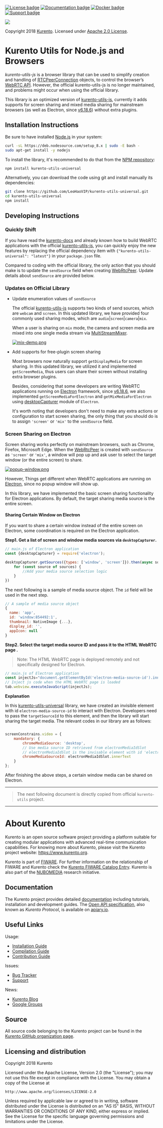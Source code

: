 [![License badge](https://img.shields.io/badge/license-Apache2-orange.svg)](http://www.apache.org/licenses/LICENSE-2.0)
[![Documentation badge](https://readthedocs.org/projects/fiware-orion/badge/?version=latest)](https://doc-kurento.readthedocs.io)
[![Docker badge](https://img.shields.io/docker/pulls/fiware/orion.svg)](https://hub.docker.com/r/fiware/stream-oriented-kurento/)
[![Support badge]( https://img.shields.io/badge/support-sof-yellowgreen.svg)](https://stackoverflow.com/questions/tagged/kurento)

[![][KurentoImage]][Kurento]

Copyright 2018 [Kurento]. Licensed under [Apache 2.0 License].

[Kurento]: https://kurento.org
[KurentoImage]: https://secure.gravatar.com/avatar/21a2a12c56b2a91c8918d5779f1778bf?s=120
[Apache 2.0 License]: http://www.apache.org/licenses/LICENSE-2.0

# Kurento Utils for Node.js and Browsers

*kurento-utils-js* is a browser library that can be used to simplify creation and handling of [RTCPeerConnection](https://developer.mozilla.org/en-US/docs/Web/API/RTCPeerConnection) objects, to control the browser’s [WebRTC API](https://developer.mozilla.org/en-US/docs/Web/API/WebRTC_API). However, the official kurento-utils-js is no longer maintained, and problems might occur when using the official library.

This library is an optimized version of [kurento-utils-js](https://www.npmjs.com/package/kurento-utils/v/6.18.0), currently it adds supports for screen sharing and mixed media sharing for mainstream browsers (as well as Electron, since [v6.18.6](https://www.npmjs.com/package/kurento-utils-universal/v/6.18.6)) without extra plugins.

## Installation Instructions

Be sure to have installed [Node.js](https://nodejs.org/en/) in your system:

```bash
curl -sL https://deb.nodesource.com/setup_8.x | sudo -E bash -
sudo apt-get install -y nodejs
```

To install the library, it's recommended to do that from the [NPM repository](https://www.npmjs.com/package/kurento-utils-universal):

```bash
npm install kurento-utils-universal
```

Alternatively, you can download the code using git and install manually its dependencies:

```bash
git clone https://github.com/LeoHaoVIP/kurento-utils-universal.git
cd kurento-utils-universal
npm install
```

## Developing Instructions

### Quickly Shift

If you have read the [kurento-docs](https://doc-kurento.readthedocs.io/en/stable/features/kurento_utils_js.html) and already known how to build WebRTC applications with the official [kurento-utils-js](https://www.npmjs.com/package/kurento-utils/v/6.18.0), you can quickly enjoy the new features by replacing the official dependency item with `{"kurento-utils-universal": "latest"}` in your `package.json` file.

Compared to coding with the official library, the only action that you should make is to update the `sendSource` field when creating [WebRtcPeer](https://doc-kurento.readthedocs.io/en/stable/features/kurento_utils_js.html#webrtcpeer). Update details about `sendSource` are provided below.

### Updates on Official Library

- Update enumeration values of `sendSource`

    The official [kurento-utils-js](https://www.npmjs.com/package/kurento-utils/v/6.18.0) supports two kinds of send sources, which are `webcam` and `screen`. In this updated library, we have provided four commonly used sharing modes, which are `audio`|`screen`|`camera`|`mix`.
    
    When a user is sharing on `mix` mode, the camera and screen media are mixed into one single media stream via  [MultiStreamMixer](https://github.com/muaz-khan/MultiStreamsMixer).
    
    [![mix-demo.png](https://i.postimg.cc/rm3kJCxk/mix-demo.png)](https://postimg.cc/ZB82YNw7)
    
- Add supports for free-plugin screen sharing
  
  Most browsers now naturally support `getDisplayMedia` for screen sharing. In this updated library, we utilized it and implemented `getScreenMedia`, thus users can share their screen without installing extra browser plugins.
  
  Besides, considering that some developers are writing WebRTC applications running on [Electron](https://www.electronjs.org/) framework, since [v6.18.6](https://www.npmjs.com/package/kurento-utils-universal/v/6.18.6), we also implemented `getScreenMediaForElectron` and `getMixMediaForElectron` using [desktopCapturer](https://www.electronjs.org/docs/latest/api/desktop-capturer) module of `Electron`.
  
  It's worth noting that developers don't need to make any extra actions or configuration to start screen sharing, the only thing that you should do is to assign `'screen'` or `'mix'` to the `sendSource` field.

### Screen Sharing on Electron

Screen sharing works perfectly on mainstream browsers, such as Chrome, Firefox, Microsoft Edge. When the [WebRtcPeer](https://doc-kurento.readthedocs.io/en/stable/features/kurento_utils_js.html#webrtcpeer) is created with `sendSource` as `'screen'` or `'mix'`, a window will pop up and ask user to select the target window (or the entire screen) to share.

[![popup-window.png](https://i.postimg.cc/MGtbT2GW/popup-window.png)](https://postimg.cc/CZBfP2Dt)

However, Things get different when WebRTC applications are running on [Electron](https://www.electronjs.org/), since no popup window will show up.

In this library, we have implemented the basic screen sharing functionality for Electron applications. By default, the target sharing media source is the entire screen.

#### Sharing Certain Window on Electron

If you want to share a certain window instead of the entire screen on Electron, some coordination is required on the Electron application.

**Step1. Get a list of screen and window media sources via `desktopCapturer`.**

```javascript
// main.js of Electron application
const {desktopCapturer} = require('electron');

desktopCapturer.getSources({types: ['window', 'screen']}).then(async sources => {
    for (const source of sources) {
        //Add your media source selection logic
    }
})
```

The next following is a sample of media source object. The `id` field will be used in the next step.

```javascript
// A sample of media source object
{
  name: 'app',
  id: 'window:854492:1',
  thumbnail: NativeImage {...},
  display_id: '',
  appIcon: null
}
```

**Step2. Select the target media source ID and pass it to the HTML WebRTC page .**

> Note: The HTML WebRTC page is deployed remotely and not specifically designed for Electron.

```javascript
// main.js of Electron application
const injectJs="document.getElementById('electron-media-source-id').innerText=${targetSourceId};";
// Inject js code when the HTML WebRTC page is loaded
tab.webview.executeJavaScript(injectJs);
```

**Explanation**

In this [kurento-utils-universal](https://www.npmjs.com/package/kurento-utils-universal) library, we have created an invisible element with id `electron-media-source-id` to interact with Electron. Developers need to pass the `targetSourceId` to this element, and then the library will start sharing the target media. The relevant codes in our library are as follows:

```javascript

screenConstrains.video = {
    mandatory: {
        chromeMediaSource: 'desktop',
        // Use media source ID retrieved from electronMediaIdSlot
        // electronMediaIdSlot is the invisable element with id 'electron-media-source-id'
        chromeMediaSourceId: electronMediaIdSlot.innerText
    }
};
```

After finishing the above steps, a certain window media can be shared on Electron.


---

> The next following document is directly copied from official `kurento-utils` project.

---

About Kurento
=============

Kurento is an open source software project providing a platform suitable for creating modular applications with advanced real-time communication capabilities. For knowing more about Kurento, please visit the Kurento project website: https://www.kurento.org.

Kurento is part of [FIWARE]. For further information on the relationship of FIWARE and Kurento check the [Kurento FIWARE Catalog Entry]. Kurento is also part of the [NUBOMEDIA] research initiative.

[FIWARE]: http://www.fiware.org
[Kurento FIWARE Catalog Entry]: http://catalogue.fiware.org/enablers/stream-oriented-kurento
[NUBOMEDIA]: http://www.nubomedia.eu



Documentation
-------------

The Kurento project provides detailed [documentation] including tutorials, installation and development guides. The [Open API specification], also known as *Kurento Protocol*, is available on [apiary.io].

[documentation]: https://www.kurento.org/documentation
[Open API specification]: http://kurento.github.io/doc-kurento/
[apiary.io]: http://docs.streamoriented.apiary.io/



Useful Links
------------

Usage:

* [Installation Guide](https://doc-kurento.readthedocs.io/en/latest/user/installation.html)
* [Compilation Guide](https://doc-kurento.readthedocs.io/en/latest/dev/dev_guide.html#developing-kms)
* [Contribution Guide](https://doc-kurento.readthedocs.io/en/latest/project/contribute.html)

Issues:

* [Bug Tracker](https://github.com/LeoHaoVIP/kurento-utils-universal/issues)
* [Support](https://doc-kurento.readthedocs.io/en/latest/user/support.html)

News:

* [Kurento Blog](https://www.kurento.org/blog)
* [Google Groups](https://groups.google.com/forum/#!forum/kurento)



Source
------

All source code belonging to the Kurento project can be found in the [Kurento GitHub organization page].

[Kurento GitHub organization page]: https://github.com/Kurento



Licensing and distribution
--------------------------

Copyright 2018 Kurento

Licensed under the Apache License, Version 2.0 (the "License");
you may not use this file except in compliance with the License.
You may obtain a copy of the License at

    http://www.apache.org/licenses/LICENSE-2.0

Unless required by applicable law or agreed to in writing, software
distributed under the License is distributed on an "AS IS" BASIS,
WITHOUT WARRANTIES OR CONDITIONS OF ANY KIND, either express or implied.
See the License for the specific language governing permissions and
limitations under the License.
